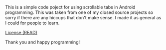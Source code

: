 This is a simple code poject for using scrollable tabs in Android programming. This was taken from one of my closed source projects so sorry if there are any hiccups that don't make sense. I made it as general as I could for people to learn.

[License (READ)](https://github.com/AMQTech/Scroll-Tabs/blob/master/License)

Thank you and happy programming!
